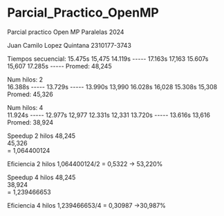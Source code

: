 # Parcial_Practico_OpenMP
Parcial practico Open MP Paralelas 2024

Juan Camilo Lopez Quintana 2310177-3743

Tiempos secuencial:
15.475s	 15,475
14.119s	 -----
17.163s	 17,163
15.607s	 15,607
17.285s	 -----
Promed:	 48,245


Num hilos: 2	
16.388s	 -----
13.729s	 -----
13.990s	 13,990
16.028s	 16,028
15.308s	 15,308
Promed:  45,326


Num hilos: 4	
11.924s	 -----
12.977s	 12,977
12.331s	 12,331
13.720s	 -----
13.616s	 13,616
Promed:  38,924


Speedup 2 hilos
48,245	
45,326	
= 1,064400124

Eficiencia 2 hilos
1,064400124/2 = 0,5322
-> 53,220%


Speedup 4 hilos	
48,245	
38,924	
= 1,239466653

Eficiencia 4 hilos
1,239466653/4 = 0,30987
->30,987%


